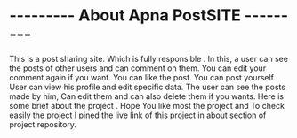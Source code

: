 # --------- About Apna PostSITE ---------

This is a post sharing site. Which is fully responsible . In this, a user can see the posts of other users and can comment on them. 
You can edit your comment again if you want. You can like the post. You can post yourself. User can view his profile and edit specific data. 
The user can see the posts made by him, Can edit them and can also delete them if you wants. Here is some brief about the project .
Hope You like most the project and To check easily the project I pined the live link of this project in about section of project repository.
